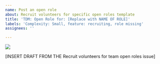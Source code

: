 ```yaml
---
name: Post an open role
about: Recruit volunteers for specific open roles template
title: 'TDM: Open Role for: [Replace with NAME OF ROLE]'
labels: 'Complexity: Small, feature: recruiting, role missing'
assignees: ''

---
```


<img src="https://www.hackforla.org/assets/images/projects/tdm-calculator.jpg">

[INSERT DRAFT FROM THE Recruit volunteers for team open roles issue]

